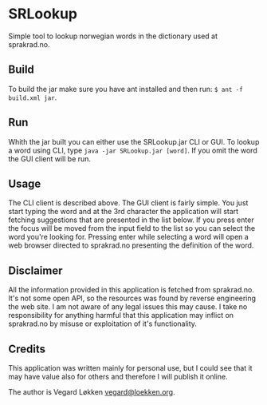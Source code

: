 SRLookup
========

Simple tool to lookup norwegian words in the dictionary used at sprakrad.no.

Build
-----

To build the jar make sure you have ant installed and then run: `$ ant -f build.xml jar`.

Run
---

Whith the jar built you can either use the SRLookup.jar CLI or GUI. To lookup a word using CLI, type `java -jar SRLookup.jar [word]`. If you omit the word the GUI client will be run.

Usage
-----

The CLI client is described above. The GUI client is fairly simple. You just start typing the word and at the 3rd character the application will start fetching suggestions that are presented in the list below. If you press enter the focus will be moved from the input field to the list so you can select the word you're looking for. Pressing enter while selecting a word will open a web browser directed to sprakrad.no presenting the definition of the word.

Disclaimer
-------

All the information provided in this application is fetched from sprakrad.no. It's not some open API, so the resources was found by reverse engineering the web site. I am not aware of any legal issues this may cause. I take no responsibility for anything harmful that this application may inflict on sprakrad.no by misuse or exploitation of it's functionality.

Credits
-------

This application was written mainly for personal use, but I could see that it may have value also for others and therefore I will publish it online.

The author is Vegard Løkken <vegard@loekken.org>.


